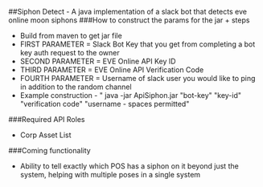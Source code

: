 ##Siphon Detect - A java implementation of a slack bot that detects eve online moon siphons
###How to construct the params for the jar + steps
+ Build from maven to get jar file
+ FIRST PARAMETER = Slack Bot Key that you get from completing a bot key auth request to the owner
+ SECOND PARAMETER = EVE Online API Key ID
+ THIRD PARAMETER = EVE Online API Verification Code
+ FOURTH PARAMETER = Username of slack user you would like to ping in addition to the random channel
+ Example construction - " java -jar ApiSiphon.jar "bot-key" "key-id" "verification code" "username - spaces permitted"


###Required API Roles
+ Corp Asset List

###Coming functionality
+ Ability to tell exactly which POS has a siphon on it beyond just the system, helping with multiple poses in a single system

